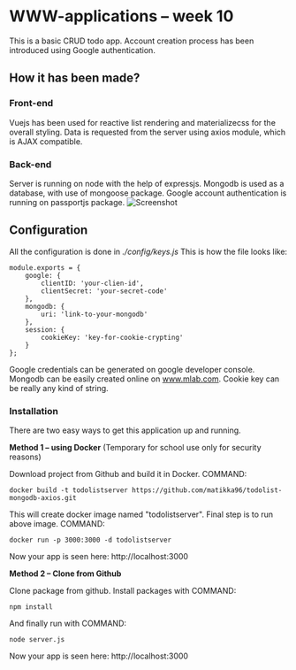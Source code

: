 # WWW-applications – week 10

This is a basic CRUD todo app. Account creation process has been introduced using Google authentication. 

## How it has been made?
### Front-end
Vuejs has been used for reactive list rendering and materializecss for the overall styling. Data is requested from the server using axios module, which is AJAX compatible.

### Back-end
Server is running on node with the help of expressjs. Mongodb is used as a database, with use of mongoose package. Google account authentication is running on passportjs package.
![Screenshot](https://github.com/matikka96/todolist-vko10/blob/master/screenshot.png?raw=true)

## Configuration
All the configuration is done in *./config/keys.js* This is how the file looks like:
```
module.exports = {
	google: {
		clientID: 'your-clien-id',
		clientSecret: 'your-secret-code'
	},
	mongodb: {
		uri: 'link-to-your-mongodb'
	},
	session: {
		cookieKey: 'key-for-cookie-crypting'
	}
};
```
Google credentials can be generated on google developer console.
Mongodb can be easily created online on www.mlab.com.
Cookie key can be really any kind of string.

### Installation

There are two easy ways to get this application up and running. 

**Method 1 – using Docker** (Temporary for school use only for security reasons)

Download project from Github and build it in Docker. 
COMMAND: 
```
docker build -t todolistserver https://github.com/matikka96/todolist-mongodb-axios.git
```
This will create docker image named "todolistserver".
Final step is to run above image. 
COMMAND: 
```
docker run -p 3000:3000 -d todolistserver
```
Now your app is seen here: http://localhost:3000

**Method 2 – Clone from Github**

Clone package from github. Install packages with 
COMMAND:
```
npm install
```
And finally run with 
COMMAND:
```
node server.js
```
Now your app is seen here: http://localhost:3000
